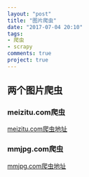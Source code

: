 ```yaml
---
layout: "post"
title: "图片爬虫"
date: "2017-07-04 20:10"
tags:
- 爬虫
- scrapy
comments: true
project: true
---
```


## 两个图片爬虫

### meizitu.com爬虫
[meizitu.com爬虫地址](https://github.com/zhuio/meizitu)

### mmjpg.com爬虫
[mmjpg.com爬虫地址](https://github.com/zhuio/mmjpg-spider)
